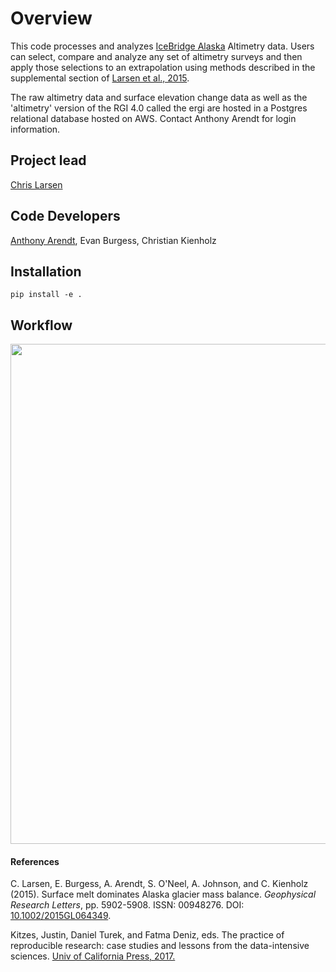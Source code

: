 # Overview

This code processes and analyzes [IceBridge Alaska](https://www.nasa.gov/image-feature/operation-icebridge-exploring-alaska-s-mountain-glaciers) Altimetry data. Users can select, compare and analyze any set of altimetry surveys and then apply those selections to an extrapolation using methods described in the supplemental section of [Larsen et al., 2015](https://agupubs.onlinelibrary.wiley.com/doi/full/10.1002/2015GL064349). 

The raw altimetry data and surface elevation change data as well as the 'altimetry' version of the RGI 4.0 called the ergi are hosted in a Postgres relational database hosted on AWS. Contact Anthony Arendt for login information. 

## Project lead 

[Chris Larsen](mailto:cflarsen@alaska.edu)

## Code Developers

[Anthony Arendt](mailto:arendta@uw.edu), Evan Burgess, Christian Kienholz

## Installation 

```pip install -e .```

## Workflow

<img src='images/workflow.jpg' width=800>

#### References

C. Larsen, E. Burgess, A. Arendt, S. O'Neel, A. Johnson, and C. Kienholz (2015). Surface melt dominates Alaska glacier mass balance. _Geophysical Research Letters_, pp. 5902-5908. ISSN: 00948276. DOI:
[10.1002/2015GL064349](https://agupubs.onlinelibrary.wiley.com/doi/full/10.1002/2015GL064349).

Kitzes, Justin, Daniel Turek, and Fatma Deniz, eds. The practice of reproducible research: case studies and lessons from the data-intensive sciences. [Univ of California Press, 2017.](https://books.google.com/books?hl=en&lr=&id=NDEyDwAAQBAJ&oi=fnd&pg=PR11&ots=xB91HIAONr&sig=YS0c8fgiyr93Js1ryS9QvJ9--4M#v=onepage&q&f=false)
